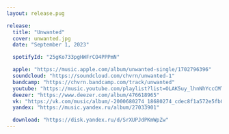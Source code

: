 ```yaml
---
layout: release.pug

release:
  title: "Unwanted"
  cover: unwanted.jpg
  date: "September 1, 2023"

  spotifyId: "25gKo733pgHWFrCO4PPPmN"

  apple: "https://music.apple.com/album/unwanted-single/1702796396"
  soundcloud: "https://soundcloud.com/chvrn/unwanted-1"
  bandcamp: "https://chvrn.bandcamp.com/track/unwanted"
  youtube: "https://music.youtube.com/playlist?list=OLAK5uy_lhnNhYccCMTwYmYxJOgyOCbPwWErAwC28"
  deezer: "https://www.deezer.com/album/476618965"
  vk: "https://vk.com/music/album/-2000680274_18680274_cdec8f1a572e5fb003"
  yandex: "https://music.yandex.ru/album/27033901"

  download: "https://disk.yandex.ru/d/SrXUPJdPKmWpZw"
---
```

